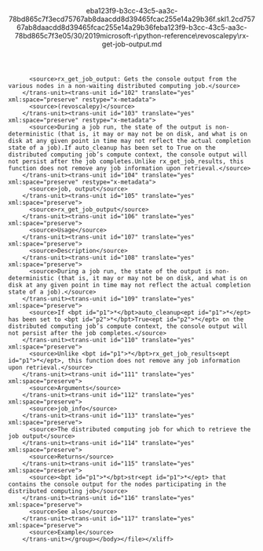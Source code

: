 <?xml version="1.0"?><xliff version="1.2" xmlns="urn:oasis:names:tc:xliff:document:1.2" xmlns:xsi="http://www.w3.org/2001/XMLSchema-instance" xsi:schemaLocation="urn:oasis:names:tc:xliff:document:1.2 xliff-core-1.2-transitional.xsd"><file datatype="xml" original="rx-get-job-output.md" source-language="en-US" target-language="en-US"><header><tool tool-id="mdxliff" tool-name="mdxliff" tool-version="1.0-8ab897d" tool-company="Microsoft" /><xliffext:skl_file_name xmlns:xliffext="urn:microsoft:content:schema:xliffextensions">eba123f9-b3cc-43c5-aa3c-78bd865c7f3ecd75767ab8daacdd8d39465fcac255e14a29b36f.skl</xliffext:skl_file_name><xliffext:version xmlns:xliffext="urn:microsoft:content:schema:xliffextensions">1.2</xliffext:version><xliffext:ms.openlocfilehash xmlns:xliffext="urn:microsoft:content:schema:xliffextensions">cd75767ab8daacdd8d39465fcac255e14a29b36f</xliffext:ms.openlocfilehash><xliffext:ms.sourcegitcommit xmlns:xliffext="urn:microsoft:content:schema:xliffextensions">eba123f9-b3cc-43c5-aa3c-78bd865c7f3e</xliffext:ms.sourcegitcommit><xliffext:ms.lasthandoff xmlns:xliffext="urn:microsoft:content:schema:xliffextensions">05/30/2019</xliffext:ms.lasthandoff><xliffext:ms.openlocfilepath xmlns:xliffext="urn:microsoft:content:schema:xliffextensions">microsoft-r\python-reference\revoscalepy\rx-get-job-output.md</xliffext:ms.openlocfilepath></header><body><group id="content" extype="content"><trans-unit id="101" translate="yes" xml:space="preserve" restype="x-metadata">
          <source>rx_get_job_output: Gets the console output from the various nodes in a non-waiting distributed computing job.</source>
        </trans-unit><trans-unit id="102" translate="yes" xml:space="preserve" restype="x-metadata">
          <source>(revoscalepy)</source>
        </trans-unit><trans-unit id="103" translate="yes" xml:space="preserve" restype="x-metadata">
          <source>During a job run, the state of the output is non-deterministic (that is, it may or may not be on disk, and what is on disk at any given point in time may not reflect the actual completion state of a job).If auto_cleanup has been set to True on the distributed computing job’s compute context, the console output will not persist after the job completes.Unlike rx_get_job_results, this function does not remove any job information upon retrieval.</source>
        </trans-unit><trans-unit id="104" translate="yes" xml:space="preserve" restype="x-metadata">
          <source>job, output</source>
        </trans-unit><trans-unit id="105" translate="yes" xml:space="preserve">
          <source>rx_get_job_output</source>
        </trans-unit><trans-unit id="106" translate="yes" xml:space="preserve">
          <source>Usage</source>
        </trans-unit><trans-unit id="107" translate="yes" xml:space="preserve">
          <source>Description</source>
        </trans-unit><trans-unit id="108" translate="yes" xml:space="preserve">
          <source>During a job run, the state of the output is non-deterministic (that is, it may or may not be on disk, and what is on disk at any given point in time may not reflect the actual completion state of a job).</source>
        </trans-unit><trans-unit id="109" translate="yes" xml:space="preserve">
          <source>If <bpt id="p1">*</bpt>auto_cleanup<ept id="p1">*</ept> has been set to <bpt id="p2">*</bpt>True<ept id="p2">*</ept> on the distributed computing job’s compute context, the console output will not persist after the job completes.</source>
        </trans-unit><trans-unit id="110" translate="yes" xml:space="preserve">
          <source>Unlike <bpt id="p1">*</bpt>rx_get_job_results<ept id="p1">*</ept>, this function does not remove any job information upon retrieval.</source>
        </trans-unit><trans-unit id="111" translate="yes" xml:space="preserve">
          <source>Arguments</source>
        </trans-unit><trans-unit id="112" translate="yes" xml:space="preserve">
          <source>job_info</source>
        </trans-unit><trans-unit id="113" translate="yes" xml:space="preserve">
          <source>The distributed computing job for which to retrieve the job output</source>
        </trans-unit><trans-unit id="114" translate="yes" xml:space="preserve">
          <source>Returns</source>
        </trans-unit><trans-unit id="115" translate="yes" xml:space="preserve">
          <source><bpt id="p1">*</bpt>str<ept id="p1">*</ept> that contains the console output for the nodes participating in the distributed computing job</source>
        </trans-unit><trans-unit id="116" translate="yes" xml:space="preserve">
          <source>See also</source>
        </trans-unit><trans-unit id="117" translate="yes" xml:space="preserve">
          <source>Example</source>
        </trans-unit></group></body></file></xliff>